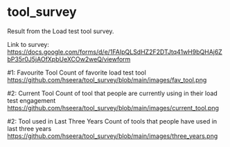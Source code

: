 # tool_survey
Result from the Load test tool survey.

Link to survey: https://docs.google.com/forms/d/e/1FAIpQLSdHZ2F2DTJtq41wH9bQHAj6ZbP35r0J5jAOfXpbUeXCOw2weQ/viewform

#1: Favourite Tool
Count of favorite load test tool
https://github.com/hseera/tool_survey/blob/main/images/fav_tool.png

#2: Current Tool
Count of tool that people are currently using in their load test engagement
https://github.com/hseera/tool_survey/blob/main/images/current_tool.png

#2: Tool used in Last Three Years
Count of tools that people have used in last three years
https://github.com/hseera/tool_survey/blob/main/images/three_years.png
